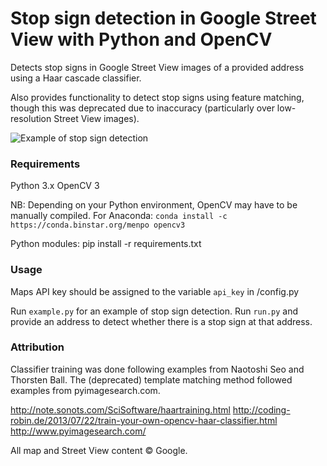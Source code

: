 # Stop sign detection in Google Street View with Python and OpenCV

Detects stop signs in Google Street View images of a provided address using a Haar cascade classifier.

Also provides functionality to detect stop signs using feature matching, though this was deprecated due to inaccuracy (particularly over low-resolution Street View images). 

![Example of stop sign detection](https://raw.githubusercontent.com/markgaynor/stopsigns/master/example.png)

### Requirements
Python 3.x
OpenCV 3

NB: Depending on your Python environment, OpenCV may have to be manually compiled. 
For Anaconda: ```conda install -c https://conda.binstar.org/menpo opencv3```

Python modules:
pip install -r requirements.txt 

### Usage
Maps API key should be assigned to the variable ```api_key``` in /config.py

Run ```example.py``` for an example of stop sign detection.
Run ```run.py``` and provide an address to detect whether there is a stop sign at that address.

### Attribution
Classifier training was done following examples from Naotoshi Seo and Thorsten Ball.
The (deprecated) template matching method followed examples from pyimagesearch.com.

http://note.sonots.com/SciSoftware/haartraining.html
http://coding-robin.de/2013/07/22/train-your-own-opencv-haar-classifier.html
http://www.pyimagesearch.com/

All map and Street View content © Google. 
